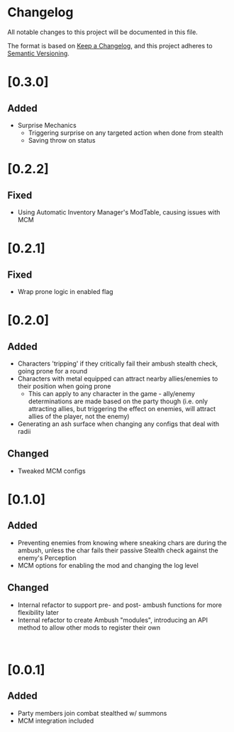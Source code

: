 # Changelog

All notable changes to this project will be documented in this file.

The format is based on [Keep a Changelog](https://keepachangelog.com/en/1.0.0/),
and this project adheres to [Semantic Versioning](https://semver.org/spec/v2.0.0.html).

# [0.3.0]

## Added

- Surprise Mechanics
  - Triggering surprise on any targeted action when done from stealth
  - Saving throw on status
  
# [0.2.2]

## Fixed

- Using Automatic Inventory Manager's ModTable, causing issues with MCM

# [0.2.1]

## Fixed

- Wrap prone logic in enabled flag

# [0.2.0]

## Added

- Characters 'tripping' if they critically fail their ambush stealth check, going prone for a round
- Characters with metal equipped can attract nearby allies/enemies to their position when going prone
  - This can apply to any character in the game - ally/enemy determinations are made based on the party though (i.e. only attracting allies, but triggering the effect on enemies, will attract allies of the player, not the enemy)
- Generating an ash surface when changing any configs that deal with radii

## Changed

- Tweaked MCM configs

# [0.1.0]

## Added

- Preventing enemies from knowing where sneaking chars are during the ambush, unless the char fails their passive Stealth check against the enemy's Perception
- MCM options for enabling the mod and changing the log level

## Changed

- Internal refactor to support pre- and post- ambush functions for more flexibility later
- Internal refactor to create Ambush "modules", introducing an API method to allow other mods to register their own

<br/>

# [0.0.1]

## Added

- Party members join combat stealthed w/ summons
- MCM integration included
